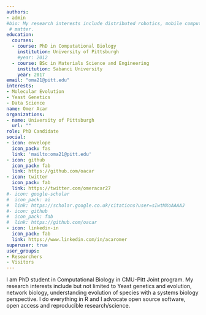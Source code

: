 ```yaml
---
authors:
- admin
#bio: My research interests include distributed robotics, mobile computing and programmable
 # matter.
education:
  courses:
  - course: PhD in Computational Biology
    institution: University of Pittsburgh
    #year: 2012
  - course: BSc in Materials Science and Engineering
    institution: Sabanci University
    year: 2017
email: "oma21@pitt.edu"
interests:
- Molecular Evolution
- Yeast Genetics
- Data Science
name: Omer Acar
organizations:
- name: University of Pittsburgh
  url: ""
role: PhD Candidate
social:
- icon: envelope
  icon_pack: fas
  link: 'mailto:oma21@pitt.edu'
- icon: github
  icon_pack: fab
  link: https://github.com/oacar
- icon: twitter
  icon_pack: fab
  link: https://twitter.com/omeracar27
#- icon: google-scholar
#  icon_pack: ai
#  link: https://scholar.google.co.uk/citations?user=sIwtMXoAAAAJ
#- icon: github
#  icon_pack: fab
#  link: https://github.com/oacar
- icon: linkedin-in
  icon_pack: fab
  link: https://www.linkedin.com/in/acaromer
superuser: true
user_groups:
- Researchers
- Visitors
---
```


I am PhD student in Computational Biology in CMU-Pitt Joint program. My research interests include but not limited to Yeast genetics and evolution, network biology, understanding evolution of species with a systems biology perspective. 
I do everything in R and I advocate open source software, open access and reproducible research/science.
